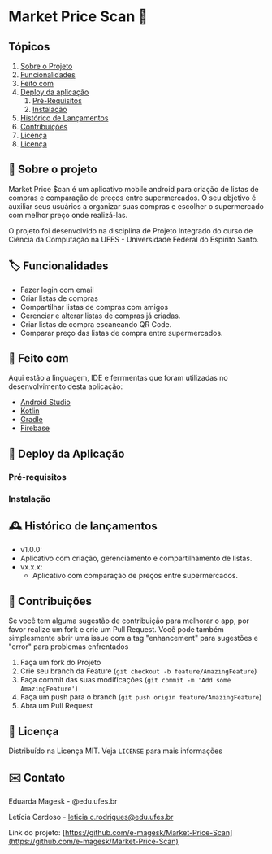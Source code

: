 # Market Price Scan :shopping_cart:

<!-- ![Kotlin](https://img.shields.io/badge/kotlin-%237F52FF.svg?style=for-the-badge&logo=kotlin&logoColor=white) ![Firebase](https://img.shields.io/badge/Firebase-039BE5?style=for-the-badge&logo=Firebase&logoColor=white) ![Android Studio](https://img.shields.io/badge/Android%20Studio-3DDC84.svg?style=for-the-badge&logo=android-studio&logoColor=white) ![Android](https://img.shields.io/static/v1?label=made%20for&message=android&color=green&style=for-the-badge&logo=ANDROID)  -->

## Tópicos
  <ol>
    <li><a href="#sobre-o-projeto">Sobre o Projeto</a></li>
    <li><a href="#funcionalidades">Funcionalidades</a></li>
    <li><a href="#feito-com">Feito com</a></li>
    <li><a href="#deploy">Deploy da aplicação</a>
        <ol>
            <li><a href="#pre-requisitos">Pré-Requisitos</a></li>
            <li><a href="#instalacao">Instalação</a></li>
        </ol>
    </li>
    <li><a href="#historico">Histórico de Lançamentos</a></li>
    <li><a href="#contribuições">Contribuições</a></li>
    <li><a href="#licenca">Licença</a></li>
    <li><a href="#contato">Licença</a></li>
  </ol>


<div id="sobre-o-projeto"> </div>

## 📝 Sobre o projeto
Market Price $can é um aplicativo mobile android para criação de listas de compras e comparação de preços entre supermercados. O seu objetivo é auxiliar seus usuários a organizar suas compras e escolher o supermercado com melhor preço onde realizá-las. 

O projeto foi desenvolvido na disciplina de Projeto Integrado do curso de Ciência da Computação na UFES - Universidade Federal do Espírito Santo.


<div id="funcionalidades"> </div>

## :label: Funcionalidades

 * Fazer login com email 
 * Criar listas de compras
 * Compartilhar listas de compras com amigos
 * Gerenciar e alterar listas de compras já criadas.
 * Criar listas de compra escaneando QR Code.
 * Comparar preço das listas de compra entre supermercados.

<div id="feito-com"> </div>

## :hammer: Feito com

Aqui estão a linguagem, IDE e ferrmentas que foram utilizadas no desenvolvimento desta aplicação:

* [Android Studio](https://developer.android.com/studio)
* [Kotlin](https://kotlinlang.org/)
* [Gradle](https://gradle.org/)
* [Firebase](https://firebase.google.com/?hl=pt)

<div id="deploy"> </div>

## :calling: Deploy da Aplicação

### Pré-requisitos
### Instalação

<div id="historico"> </div>

## :mantelpiece_clock: Histórico de lançamentos
 *  v1.0.0:
   *  Aplicativo com criação, gerenciamento e compartilhamento de listas.
 * vx.x.x:
   * Aplicativo com comparação de preços entre supermercados.

<div id="contribuições"> </div>

## 🤝 Contribuições

Se você tem alguma sugestão de contribuição para melhorar o app, por favor realize um fork e crie um Pull Request. Você pode também simplesmente abrir uma issue com a tag "enhancement" para sugestões e "error" para problemas enfrentados

1. Faça um fork do Projeto
2. Crie seu branch da Feature (`git checkout -b feature/AmazingFeature`)
3. Faça commit das suas modificações (`git commit -m 'Add some AmazingFeature'`)
4. Faça um push para o branch (`git push origin feature/AmazingFeature`)
5. Abra um Pull Request


<div id="licenca"> </div>

## 🔐 Licença

Distribuído na Licença MIT. Veja `LICENSE` para mais informações


<div id="contato"> </div>

## ✉️ Contato

Eduarda Magesk - @edu.ufes.br

Letícia Cardoso - leticia.c.rodrigues@edu.ufes.br

Link do projeto: [https://github.com/e-magesk/Market-Price-Scan](https://github.com/e-magesk/Market-Price-Scan)

